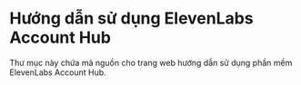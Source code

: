# Hướng dẫn sử dụng ElevenLabs Account Hub

Thư mục này chứa mã nguồn cho trang web hướng dẫn sử dụng phần mềm ElevenLabs Account Hub.
